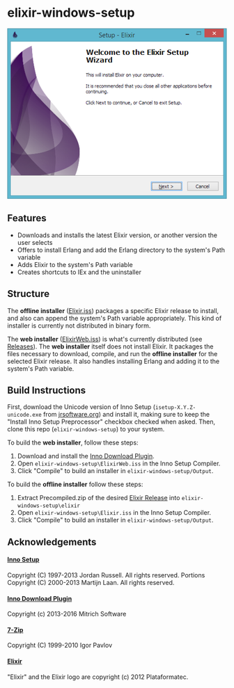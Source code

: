 # elixir-windows-setup

![elixir-websetup](assets/screenshot.png)

## Features

* Downloads and installs the latest Elixir version, or another version the user selects
* Offers to install Erlang and add the Erlang directory to the system's Path variable
* Adds Elixir to the system's Path variable
* Creates shortcuts to IEx and the uninstaller

## Structure

The **offline installer** ([Elixir.iss](Elixir.iss)) packages a specific Elixir release to install, and also can append the system's Path variable appropriately.  This kind of installer is currently not distributed in binary form.

The **web installer** ([ElixirWeb.iss](ElixirWeb.iss)) is what's currently distributed (see [Releases](https://github.com/chyndman/elixir-windows-setup/releases)). The **web installer** itself does not install Elixir.  It packages the files necessary to download, compile, and run the **offline installer** for the selected Elixir release.  It also handles installing Erlang and adding it to the system's Path variable.

## Build Instructions

First, download the Unicode version of Inno Setup (`isetup-X.Y.Z-unicode.exe` from [jrsoftware.org](http://www.jrsoftware.org/isdl.php#stable)) and install it, making sure to keep the "Install Inno Setup Preprocessor" checkbox checked when asked.  Then, clone this repo (`elixir-windows-setup`) to your system.

To build the **web installer**, follow these steps:

1. Download and install the [Inno Download Plugin](https://code.google.com/p/inno-download-plugin/).
2. Open `elixir-windows-setup\ElixirWeb.iss` in the Inno Setup Compiler.
3. Click "Compile" to build an installer in `elixir-windows-setup/Output`.

To build the **offline installer** follow these steps:

1. Extract Precompiled.zip of the desired [Elixir Release](https://github.com/elixir-lang/elixir/releases/) into `elixir-windows-setup\elixir`
2. Open `elixir-windows-setup\Elixir.iss` in the Inno Setup Compiler.
3. Click "Compile" to build an installer in `elixir-windows-setup/Output`.

## Acknowledgements

#### [Inno Setup](http://www.jrsoftware.org/isinfo.php)
Copyright (C) 1997-2013 Jordan Russell. All rights reserved.
Portions Copyright (C) 2000-2013 Martijn Laan. All rights reserved.

#### [Inno Download Plugin](https://code.google.com/p/inno-download-plugin/)
Copyright (c) 2013-2016 Mitrich Software

#### [7-Zip](http://www.7-zip.org/)
Copyright (C) 1999-2010 Igor Pavlov

#### [Elixir](http://elixir-lang.org/)
"Elixir" and the Elixir logo are copyright (c) 2012 Plataformatec.

